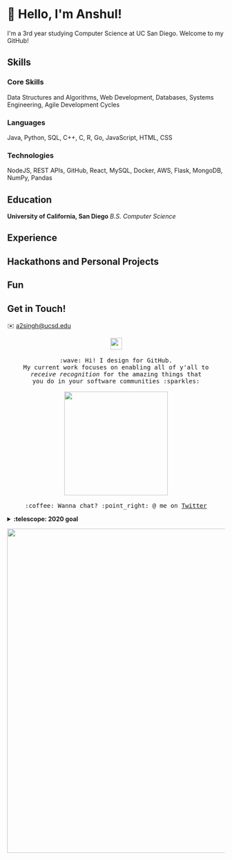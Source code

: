 # 👋 Hello, I'm Anshul!
I'm a 3rd year studying Computer Science at UC San Diego. Welcome to my GitHub!

## Skills
### Core Skills
Data Structures and Algorithms, Web Development, Databases, Systems Engineering, Agile Development Cycles
### Languages
Java, Python, SQL, C++, C, R, Go, JavaScript, HTML, CSS
### Technologies
NodeJS, REST APIs, GitHub, React, MySQL, Docker, AWS, Flask, MongoDB, NumPy, Pandas

## Education
<b>University of California, San Diego</b> <i>B.S. Computer Science</i>
## Experience

## Hackathons and Personal Projects

## Fun

## Get in Touch!
✉️   a2singh@ucsd.edu

<p align="center">
  <img src="https://github.com/anshulsinghh/anshulsinghh/blob/master/dino.gif" width="27px">
  <br><br>
  <samp>
    :wave: Hi! I design for GitHub.
    <br>My current work focuses on enabling all of y'all to
      <br><em>receive recognition</em> for the amazing things that
    <br>you do in your software communities :sparkles:<br><br>
    <img src="https://i.imgur.com/kdKhgx6.gif" width="240px" align="center">
    <br><br>:coffee: Wanna chat? :point_right: @ me on <a href="https://twitter.com/pifafu">Twitter</a>
  </samp>
</p>

<details>
  <summary><b>:telescope: 2020 goal</b></summary>
  I want to make a little game this year.<br>I'm currently working on a small gameboy game with <a href="https://github.com/tfgrimes">@tfgrimes</a> using <a href="https://github.com/chrismaltby/gb-studio">GBStudio.dev</a>, which is an awesome game creator tool that makes it really easy to design a game if you're primarily focusing on the art and story (like myself). I'm hoping to print this on a cartridge when I'm done so you can actually experience it on a Gameboy!
</details>


<p align="center">
  <img src="https://github.com/anshulsinghh/anshulsinghh/blob/master/dino.gif" width="750px">
</p>
